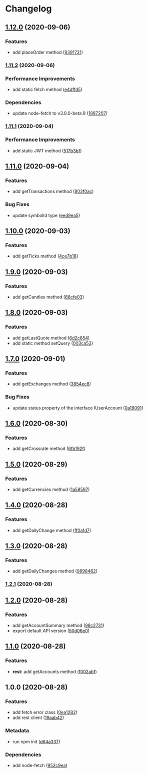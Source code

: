 # Changelog

## [1.12.0](https://github.com/b2broker/exante-node/compare/v1.11.2...v1.12.0) (2020-09-06)

### Features

- add placeOrder method ([9391731](https://github.com/b2broker/exante-node/commit/93917310397d89feff38750d0e2e057fa4ac17d9))

### [1.11.2](https://github.com/b2broker/exante-node/compare/v1.11.1...v1.11.2) (2020-09-06)

### Performance Improvements

- add static fetch method ([e4dffd5](https://github.com/b2broker/exante-node/commit/e4dffd5092ee10e39c75907e9aaff3fdd2905366))

### Dependencies

- update node-fetch to v3.0.0-beta.9 ([1887207](https://github.com/b2broker/exante-node/commit/188720772c27b60c55fedb7b9c8d29f202ff7239))

### [1.11.1](https://github.com/b2broker/exante-node/compare/v1.11.0...v1.11.1) (2020-09-04)

### Performance Improvements

- add static JWT method ([517b3bf](https://github.com/b2broker/exante-node/commit/517b3bf4ac5489335e3f304baab9b6e4455c6a48))

## [1.11.0](https://github.com/b2broker/exante-node/compare/v1.10.0...v1.11.0) (2020-09-04)

### Features

- add getTransactions method ([803f0ac](https://github.com/b2broker/exante-node/commit/803f0acfe96c27258b4210b120a3d264ff0e4475))

### Bug Fixes

- update symbolId type ([eed9ea5](https://github.com/b2broker/exante-node/commit/eed9ea5f9d9bb144bdb493b49df2fc573026ea95))

## [1.10.0](https://github.com/b2broker/exante-node/compare/v1.9.0...v1.10.0) (2020-09-03)

### Features

- add getTicks method ([4ce7b18](https://github.com/b2broker/exante-node/commit/4ce7b187ca447fc804fd479aff0b62ab1e6c6721))

## [1.9.0](https://github.com/b2broker/exante-node/compare/v1.8.0...v1.9.0) (2020-09-03)

### Features

- add getCandles method ([86cfe03](https://github.com/b2broker/exante-node/commit/86cfe035173c06369b6666e86e8dd7fd9617a717))

## [1.8.0](https://github.com/b2broker/exante-node/compare/v1.7.0...v1.8.0) (2020-09-03)

### Features

- add getLastQuote method ([6d2c854](https://github.com/b2broker/exante-node/commit/6d2c854577cb334d81c83eb1daf2e23140cb639a))
- add static method setQuery ([003ca53](https://github.com/b2broker/exante-node/commit/003ca53ba3b4675215e3f2906f33313b1bd372eb))

## [1.7.0](https://github.com/b2broker/exante-node/compare/v1.6.0...v1.7.0) (2020-09-01)

### Features

- add getExchanges method ([3854ec8](https://github.com/b2broker/exante-node/commit/3854ec82112ffef7b0b18ca0f18c35eb18180b3a))

### Bug Fixes

- update status property of the interface IUserAccount ([0a19091](https://github.com/b2broker/exante-node/commit/0a190913fbbfc3ad815d10af4e49b8c69e08fe42))

## [1.6.0](https://github.com/b2broker/exante-node/compare/v1.5.0...v1.6.0) (2020-08-30)

### Features

- add getCrossrate method ([6fb192f](https://github.com/b2broker/exante-node/commit/6fb192f738145d801917f43d21b1d5775141d69b))

## [1.5.0](https://github.com/b2broker/exante-node/compare/v1.4.0...v1.5.0) (2020-08-29)

### Features

- add getCurrencies method ([1a58597](https://github.com/b2broker/exante-node/commit/1a5859720df46e9f14c8b5a3ef6e69adf2903226))

## [1.4.0](https://github.com/b2broker/exante-node/compare/v1.3.0...v1.4.0) (2020-08-28)

### Features

- add getDailyChange method ([ff0a1d7](https://github.com/b2broker/exante-node/commit/ff0a1d778e85f1097b76f702554d0ad66a48a08c))

## [1.3.0](https://github.com/b2broker/exante-node/compare/v1.2.1...v1.3.0) (2020-08-28)

### Features

- add getDailyChanges method ([0898462](https://github.com/b2broker/exante-node/commit/08984625d02bf8f8f84a42a8f4c9d0c5ef5300e6))

### [1.2.1](https://github.com/b2broker/exante-node/compare/v1.2.0...v1.2.1) (2020-08-28)

## [1.2.0](https://github.com/b2broker/exante-node/compare/v1.1.0...v1.2.0) (2020-08-28)

### Features

- add getAccountSummary method ([98c2731](https://github.com/b2broker/exante-node/commit/98c2731dbd1e5f6ef154b1ab4c88743b2038828e))
- export default API version ([50d06e0](https://github.com/b2broker/exante-node/commit/50d06e067fecc79125beb7a4890f14c815f0b9dc))

## [1.1.0](https://github.com/b2broker/exante-node/compare/v1.0.0...v1.1.0) (2020-08-28)

### Features

- **rest:** add getAccounts method ([f002abf](https://github.com/b2broker/exante-node/commit/f002abfdd19242bc281c1185bdb6b128d92175bc))

## 1.0.0 (2020-08-28)

### Features

- add fetch error class ([0ea1282](https://github.com/b2broker/exante-node/commit/0ea12828222055226b9a310a5b64009695fd9aec))
- add rest client ([19aab42](https://github.com/b2broker/exante-node/commit/19aab424a4ac18dca04372f6998b23cd9f0ca5f8))

### Metadata

- run npm init ([d64a337](https://github.com/b2broker/exante-node/commit/d64a3379e2ac8d4b6653cb8ee44850ac38cb3e39))

### Dependencies

- add node-fetch ([952c9ea](https://github.com/b2broker/exante-node/commit/952c9eaf1c748cab009ec568df461abb64e59833))
